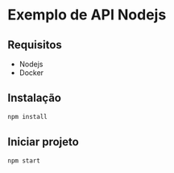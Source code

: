 # Exemplo de API Nodejs

## Requisitos

- Nodejs
- Docker

## Instalação

```js
npm install
```

## Iniciar projeto

```js
npm start
```
